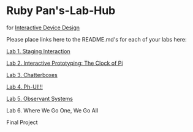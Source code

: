 # Ruby Pan's-Lab-Hub
for [Interactive Device Design](https://github.com/FAR-Lab/Developing-and-Designing-Interactive-Devices/)

Please place links here to the README.md's for each of your labs here:

[Lab 1. Staging Interaction](Lab%201/)

[Lab 2. Interactive Prototyping: The Clock of Pi](Lab%202/)

[Lab 3. Chatterboxes](Lab%203/)

[Lab 4. Ph-UI!!!](https://github.com/MayaShenHongyu/Interactive-Lab-Hub/tree/Fall2021/Lab%204)

[Lab 5. Observant Systems](https://github.com/MayaShenHongyu/Interactive-Lab-Hub/tree/Fall2021/Lab%205)

Lab 6. Where We Go One, We Go All<!--[](Lab%206/)-->

Final Project<!--[](Final%20Project/)-->

